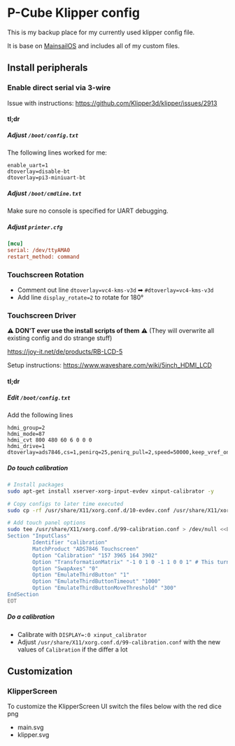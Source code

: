 # P-Cube Klipper config

This is my backup place for my currently used klipper config file.

It is base on [MainsailOS](https://docs-os.mainsail.xyz/) and includes all of my custom files.

## Install peripherals

### Enable direct serial via 3-wire

Issue with instructions: https://github.com/Klipper3d/klipper/issues/2913

#### tl;dr

##### Adjust `/boot/config.txt`

The following lines worked for me:

```text
enable_uart=1
dtoverlay=disable-bt
dtoverlay=pi3-miniuart-bt
```

##### Adjust `/boot/cmdline.txt`

Make sure no console is specified for UART debugging.

##### Adjust `printer.cfg`

```cfg
[mcu]
serial: /dev/ttyAMA0
restart_method: command
```

### Touchscreen Rotation

* Comment out line `dtoverlay=vc4-kms-v3d` ➡ `#dtoverlay=vc4-kms-v3d`
* Add line `display_rotate=2` to rotate for 180°

### Touchscreen Driver

⚠ __DON'T ever use the install scripts of them__ ⚠ (They will overwrite all existing config and do strange stuff)

https://joy-it.net/de/products/RB-LCD-5

Setup instructions: https://www.waveshare.com/wiki/5inch_HDMI_LCD

#### tl;dr

##### Edit `/boot/config.txt`

Add the following lines

```text
hdmi_group=2
hdmi_mode=87
hdmi_cvt 800 480 60 6 0 0 0
hdmi_drive=1
dtoverlay=ads7846,cs=1,penirq=25,penirq_pull=2,speed=50000,keep_vref_on=0,swapxy=0,pmax=255,xohms=150,xmin=200,xmax=3900,ymin=200,ymax=3900
```

##### Do touch calibration

```bash
# Install packages
sudo apt-get install xserver-xorg-input-evdev xinput-calibrator -y

# Copy configs to later time executed
sudo cp -rf /usr/share/X11/xorg.conf.d/10-evdev.conf /usr/share/X11/xorg.conf.d/45-evdev.conf          

# Add touch panel options
sudo tee /usr/share/X11/xorg.conf.d/99-calibration.conf > /dev/null <<EOT
Section "InputClass"
        Identifier "calibration"
        MatchProduct "ADS7846 Touchscreen"
        Option "Calibration" "157 3965 164 3902"
        Option "TransformationMatrix" "-1 0 1 0 -1 1 0 0 1" # This turns also the touch 180°
        Option "SwapAxes" "0"
        Option "EmulateThirdButton" "1"
        Option "EmulateThirdButtonTimeout" "1000"
        Option "EmulateThirdButtonMoveThreshold" "300"
EndSection
EOT
```

##### Do a calibration

* Calibrate with `DISPLAY=:0 xinput_calibrator`
* Adjust `/usr/share/X11/xorg.conf.d/99-calibration.conf` with the new values of `Calibration` if the differ a lot


## Customization

### KlipperScreen

To customize the KlipperScreen UI switch the files below with the red dice png

* main.svg
* klipper.svg
